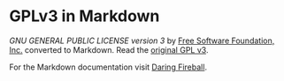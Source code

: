 # GPLv3 in Markdown
*GNU GENERAL PUBLIC LICENSE version 3* by [Free Software Foundation, Inc.](http://fsf.org/) converted to Markdown. Read the [original GPL v3](http://www.gnu.org/licenses/).

For the Markdown documentation visit [Daring Fireball](http://daringfireball.net/projects/markdown/).
